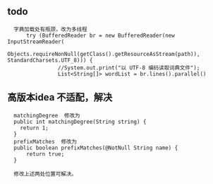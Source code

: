 ## todo
```
  字典加载处有瓶颈，改为多线程
      try (BufferedReader br = new BufferedReader(new InputStreamReader(
                    Objects.requireNonNull(getClass().getResourceAsStream(path)), StandardCharsets.UTF_8))) {
                //System.out.print("以 UTF-8 编码读取词典文件");
                List<String[]> wordList = br.lines().parallel()
  ```
## 高版本idea 不适配，解决

      matchingDegree  修改为
      public int matchingDegree(String string) {
        return 1;
      }
      prefixMatches  修改为
      public boolean prefixMatches(@NotNull String name) {
          return true;
      }

      修改上述两处位置可解决。

